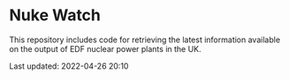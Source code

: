 # Nuke Watch

This repository includes code for retrieving the latest information available on the output of EDF nuclear power plants in the UK.

Last updated: 2022-04-26 20:10